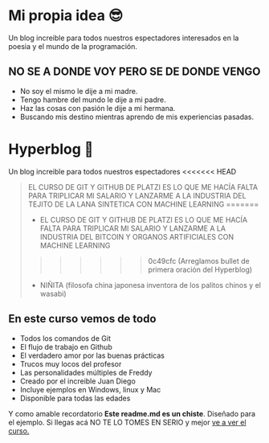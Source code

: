 # Mi propia idea  😎 
Un blog increible para todos nuestros espectadores interesados en la poesia y el mundo de la programación.

## NO SE A DONDE VOY PERO SE DE DONDE VENGO
* No soy el mismo le dije a mi madre.
* Tengo hambre del mundo le dije a mi padre.
* Haz las cosas con pasión le dije a mi hermana.
* Buscando mis destino mientras aprendo de mis experiencias pasadas.

# Hyperblog  🤟 
Un blog increible para todos nuestros espectadores
<<<<<<< HEAD
>EL CURSO DE GIT Y GITHUB DE PLATZI ES LO QUE ME HACÍA FALTA PARA TRIPLICAR MI SALARIO Y LANZARME A LA INDUSTRIA DEL TEJITO DE LA LANA SINTETICA CON MACHINE LEARNING
=======
> - EL CURSO DE GIT Y GITHUB DE PLATZI ES LO QUE ME HACÍA FALTA PARA TRIPLICAR MI SALARIO Y LANZARME A LA INDUSTRIA DEL BITCOIN Y ORGANOS ARTIFICIALES CON MACHINE LEARNING
>>>>>>> 0c49cfc (Arreglamos bullet de primera oración del Hyperblog)
> - NIÑITA (filosofa china japonesa inventora de los palitos chinos y el wasabi)

## En este curso vemos de todo
* Todos los comandos de Git
* El flujo de trabajo en Github
* El verdadero amor por las buenas prácticas 
* Trucos muy locos del profesor
* Las personalidades múltiples de Freddy
* Creado por el increible Juan Diego
* Incluye ejemplos en Windows, linux y Mac
* Disponible para todas las edades

Y como amable recordatorio **Este readme.md es un chiste**. Diseñado para el ejemplo. Si llegas acá NO TE LO TOMES EN SERIO y mejor [ve a ver el curso.](http://https://platzi.com/clases/1557-git-github/19977-readmemd-es-una-excelente-practica/ "ve a ver el curso.")

